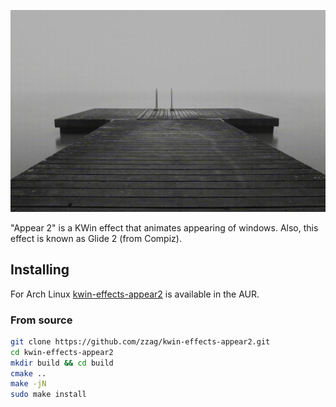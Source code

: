 ![Slow motion](demo/slow-motion.gif)

"Appear 2" is a KWin effect that animates appearing of windows.
Also, this effect is known as Glide 2 (from Compiz).

## Installing

For Arch Linux [kwin-effects-appear2](https://aur.archlinux.org/packages/kwin-effects-appear2/)
is available in the AUR.

### From source

```sh
git clone https://github.com/zzag/kwin-effects-appear2.git
cd kwin-effects-appear2
mkdir build && cd build
cmake ..
make -jN
sudo make install
```
